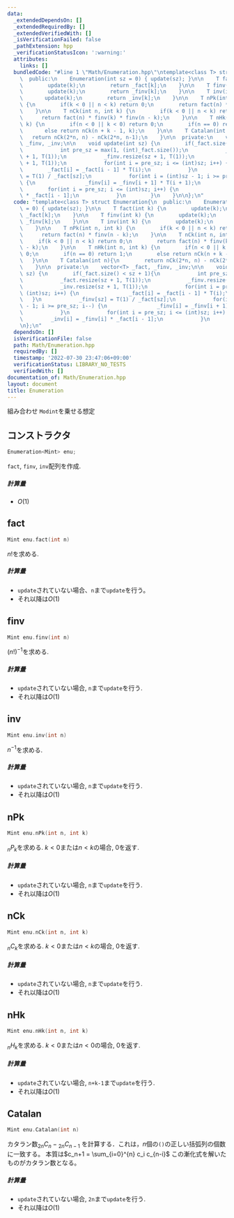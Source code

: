 ```yaml
---
data:
  _extendedDependsOn: []
  _extendedRequiredBy: []
  _extendedVerifiedWith: []
  _isVerificationFailed: false
  _pathExtension: hpp
  _verificationStatusIcon: ':warning:'
  attributes:
    links: []
  bundledCode: "#line 1 \"Math/Enumeration.hpp\"\ntemplate<class T> struct Enumeration{\n\
    \  public:\n    Enumeration(int sz = 0) { update(sz); }\n\n    T fact(int k) {\n\
    \        update(k);\n        return _fact[k];\n    }\n\n    T finv(int k) {\n\
    \        update(k);\n        return _finv[k];\n    }\n\n    T inv(int k) {\n \
    \       update(k);\n        return _inv[k];\n    }\n\n    T nPk(int n, int k)\
    \ {\n        if(k < 0 || n < k) return 0;\n        return fact(n) * finv(n - k);\n\
    \    }\n\n    T nCk(int n, int k) {\n        if(k < 0 || n < k) return 0;\n  \
    \      return fact(n) * finv(k) * finv(n - k);\n    }\n\n    T nHk(int n, int\
    \ k) {\n        if(n < 0 || k < 0) return 0;\n        if(n == 0) return 1;\n \
    \       else return nCk(n + k - 1, k);\n    }\n\n    T Catalan(int n){\n     \
    \   return nCk(2*n, n) - nCk(2*n, n-1);\n    }\n\n  private:\n    vector<T> _fact,\
    \ _finv, _inv;\n\n    void update(int sz) {\n        if(_fact.size() < sz + 1){\n\
    \            int pre_sz = max(1, (int)_fact.size());\n            _fact.resize(sz\
    \ + 1, T(1));\n            _finv.resize(sz + 1, T(1));\n            _inv.resize(sz\
    \ + 1, T(1));\n            for(int i = pre_sz; i <= (int)sz; i++) {\n        \
    \        _fact[i] = _fact[i - 1] * T(i);\n            }\n            _finv[sz]\
    \ = T(1) / _fact[sz];\n            for(int i = (int)sz - 1; i >= pre_sz; i--)\
    \ {\n                _finv[i] = _finv[i + 1] * T(i + 1);\n            }\n    \
    \        for(int i = pre_sz; i <= (int)sz; i++) {\n                _inv[i] = _finv[i]\
    \ * _fact[i - 1];\n            }\n        }\n    }\n\n};\n"
  code: "template<class T> struct Enumeration{\n  public:\n    Enumeration(int sz\
    \ = 0) { update(sz); }\n\n    T fact(int k) {\n        update(k);\n        return\
    \ _fact[k];\n    }\n\n    T finv(int k) {\n        update(k);\n        return\
    \ _finv[k];\n    }\n\n    T inv(int k) {\n        update(k);\n        return _inv[k];\n\
    \    }\n\n    T nPk(int n, int k) {\n        if(k < 0 || n < k) return 0;\n  \
    \      return fact(n) * finv(n - k);\n    }\n\n    T nCk(int n, int k) {\n   \
    \     if(k < 0 || n < k) return 0;\n        return fact(n) * finv(k) * finv(n\
    \ - k);\n    }\n\n    T nHk(int n, int k) {\n        if(n < 0 || k < 0) return\
    \ 0;\n        if(n == 0) return 1;\n        else return nCk(n + k - 1, k);\n \
    \   }\n\n    T Catalan(int n){\n        return nCk(2*n, n) - nCk(2*n, n-1);\n\
    \    }\n\n  private:\n    vector<T> _fact, _finv, _inv;\n\n    void update(int\
    \ sz) {\n        if(_fact.size() < sz + 1){\n            int pre_sz = max(1, (int)_fact.size());\n\
    \            _fact.resize(sz + 1, T(1));\n            _finv.resize(sz + 1, T(1));\n\
    \            _inv.resize(sz + 1, T(1));\n            for(int i = pre_sz; i <=\
    \ (int)sz; i++) {\n                _fact[i] = _fact[i - 1] * T(i);\n         \
    \   }\n            _finv[sz] = T(1) / _fact[sz];\n            for(int i = (int)sz\
    \ - 1; i >= pre_sz; i--) {\n                _finv[i] = _finv[i + 1] * T(i + 1);\n\
    \            }\n            for(int i = pre_sz; i <= (int)sz; i++) {\n       \
    \         _inv[i] = _finv[i] * _fact[i - 1];\n            }\n        }\n    }\n\
    \n};\n"
  dependsOn: []
  isVerificationFile: false
  path: Math/Enumeration.hpp
  requiredBy: []
  timestamp: '2022-07-30 23:47:06+09:00'
  verificationStatus: LIBRARY_NO_TESTS
  verifiedWith: []
documentation_of: Math/Enumeration.hpp
layout: document
title: Enumeration
---
```


組み合わせ `Modint`を乗せる想定

## コンストラクタ

```cpp
Enumeration<Mint> enu;
```
`fact`, `finv`, `inv`配列を作成. 

##### 計算量
- $O(1)$

## fact

```cpp
Mint enu.fact(int n)
```
$n!$を求める.

##### 計算量
- `update`されていない場合、`n`まで`update`を行う。
- それ以降は$O(1)$

## finv

```cpp
Mint enu.finv(int n)
```
$(n!)^{-1}$を求める.

##### 計算量
- `update`されていない場合, `n`まで`update`を行う.
- それ以降は$O(1)$

## inv

```cpp
Mint enu.inv(int n)
```
$n^{-1}$を求める.

##### 計算量
- `update`されていない場合, `n`まで`update`を行う.
- それ以降は$O(1)$

## nPk

```cpp
Mint enu.nPk(int n, int k)
```
${}_nP_k$を求める. $k < 0$または$n < k$の場合, $0$を返す.

##### 計算量
- `update`されていない場合, `n`まで`update`を行う.
- それ以降は$O(1)$

## nCk

```cpp
Mint enu.nCk(int n, int k)
```
${}_nC_k$を求める. $k < 0$または$n < k$の場合, $0$を返す.

##### 計算量
- `update`されていない場合, `n`まで`update`を行う.
- それ以降は$O(1)$

## nHk

```cpp
Mint enu.nHk(int n, int k)
```
${}_nH_k$を求める. $k < 0$または$n < 0$の場合, $0$を返す.

##### 計算量
- `update`されていない場合, `n+k-1`まで`update`を行う.
- それ以降は$O(1)$

## Catalan

```cpp
Mint enu.Catalan(int n)
```
カタラン数${}_{2n}C_n-{}_{2n}C_{n-1}$ を計算する．これは，$n$個の`()`の正しい括弧列の個数に一致する。
本質は$c_n+1 = \sum_{i=0}^{n} c_i c_{n-i}$ この漸化式を解いたものがカタラン数となる。

##### 計算量
- `update`されていない場合, `2n`まで`update`を行う.
- それ以降は$O(1)$